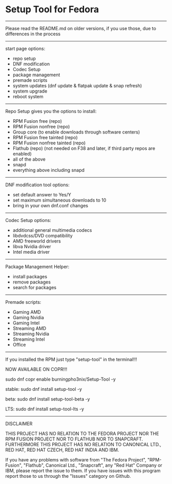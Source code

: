 # Setup Tool for Fedora


______________________________________________________

Please read the README.md on older versions, if you use those, due to differences in the process

______________________________________________________

start page options:
- repo setup
- DNF modification
- Codec Setup 
- package management
- premade scripts
- system updates (dnf update & flatpak update & snap refresh)
- system upgrade
- reboot system
______________________________________________________

Repo Setup gives you the options to install:
- RPM Fusion free (repo)
- RPM Fusion nonfree (repo)
- Group core (to enable downloads through software centers)
- RPM Fusion free tainted (repo)
- RPM Fusion nonfree tainted (repo)
- Flathub (repo) (not needed on F38 and later, if third party repos are enabled)
- all of the above
- snapd
- everything above including snapd

______________________________________________________

DNF modification tool options:
- set default answer to Yes/Y
- set maximum simultaneous downloads to 10
- bring in your own dnf.conf changes
______________________________________________________

Codec Setup options:
- additional general multimedia codecs
- libdvdcss/DVD compatibility
- AMD freeworld drivers
- libva Nvidia driver
- Intel media driver

_______________________________________________________

Package Management Helper:
- install packages
- remove packages
- search for packages

______________________________________________________

Premade scripts:
- Gaming AMD
- Gaming Nvidia
- Gaming Intel
- Streaming AMD
- Streaming Nvidia
- Streaming Intel
- Office

______________________________________________________

If you installed the RPM just type "setup-tool" in the terminal!!!

NOW AVAILABLE ON COPR!!!

sudo dnf copr enable burningpho3nix/Setup-Tool -y

stable:
sudo dnf install setup-tool -y

beta:
sudo dnf install setup-tool-beta -y

LTS:
sudo dnf install setup-tool-lts -y

_______________________________________________________
DISCLAIMER

THIS PROJECT HAS NO RELATION TO THE FEDORA PROJECT NOR THE RPM FUSION PROJECT NOR TO FLATHUB NOR TO SNAPCRAFT.
FURTHERMORE THIS PROJECT HAS NO RELATION TO CANONICAL LTD., RED HAT, RED HAT CZECH, RED HAT INDIA AND IBM.

If you have any problems with software from "The Fedora Project", "RPM-Fusion", "Flathub", Canonical Ltd., "Snapcraft", any "Red Hat" Company or IBM,
please report the issue to them.
If you have issues with this program report those to us through the "Issues" category on Github.
